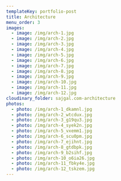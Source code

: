 ```yaml
---
templateKey: portfolio-post
title: Architecture
menu_order: 3
images:
  - image: /img/arch-1.jpg
  - image: /img/arch-2.jpg
  - image: /img/arch-3.jpg
  - image: /img/arch-4.jpg
  - image: /img/arch-5.jpg
  - image: /img/arch-6.jpg
  - image: /img/arch-7.jpg
  - image: /img/arch-8.jpg
  - image: /img/arch-9.jpg
  - image: /img/arch-10.jpg
  - image: /img/arch-11.jpg
  - image: /img/arch-12.jpg
cloudinary_folder: sajgal.com-architecture
photos:
  - photo: /img/arch-1_dkamnl.jpg
  - photo: /img/arch-2_wtcdux.jpg
  - photo: /img/arch-3_g19qu3.jpg
  - photo: /img/arch-4_syek2n.jpg
  - photo: /img/arch-5_vxemm1.jpg
  - photo: /img/arch-6_scu0pm.jpg
  - photo: /img/arch-7_ejihnt.jpg
  - photo: /img/arch-8_gtdbpk.jpg
  - photo: /img/arch-9_b2sihf.jpg
  - photo: /img/arch-10_o6ia26.jpg
  - photo: /img/arch-11_fbky4e.jpg
  - photo: /img/arch-12_tskzem.jpg
---
```

